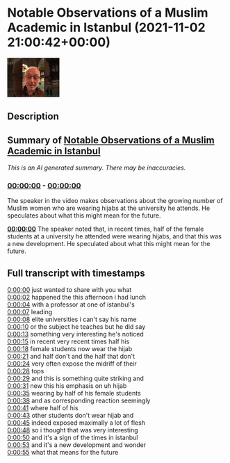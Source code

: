 # Notable Observations of a Muslim Academic in Istanbul (2021-11-02 21:00:42+00:00)

![alt Notable Observations of a Muslim Academic in Istanbul](Nq9dkSVb8_s.jpg "Notable Observations of a Muslim Academic in Istanbul")

## Description



## Summary of [Notable Observations of a Muslim Academic in Istanbul](https://www.youtube.com/watch?v=Nq9dkSVb8_s)


*This is an AI generated summary. There may be inaccuracies. [](/)*

### [00:00:00](https://www.youtube.com/watch?v=Nq9dkSVb8_s&t=0) - [00:00:00](https://www.youtube.com/watch?v=Nq9dkSVb8_s&t=0)

The speaker in the video makes observations about the growing number of Muslim women who are wearing hijabs at the university he attends. He speculates about what this might mean for the future.

**[00:00:00](https://www.youtube.com/watch?v=Nq9dkSVb8_s&t=0)** The speaker noted that, in recent times, half of the female students at a university he attended were wearing hijabs, and that this was a new development. He speculated about what this might mean for the future.

## Full transcript with timestamps

[0:00:00](https://youtu.be/Nq9dkSVb8_s?t=0) just wanted to share with you what  
[0:00:02](https://youtu.be/Nq9dkSVb8_s?t=2) happened the this afternoon i had lunch  
[0:00:04](https://youtu.be/Nq9dkSVb8_s?t=4) with a professor at one of istanbul's  
[0:00:07](https://youtu.be/Nq9dkSVb8_s?t=7) leading  
[0:00:08](https://youtu.be/Nq9dkSVb8_s?t=8) elite universities i can't say his name  
[0:00:10](https://youtu.be/Nq9dkSVb8_s?t=10) or the subject he teaches but he did say  
[0:00:13](https://youtu.be/Nq9dkSVb8_s?t=13) something very interesting he's noticed  
[0:00:15](https://youtu.be/Nq9dkSVb8_s?t=15) in recent very recent times half his  
[0:00:18](https://youtu.be/Nq9dkSVb8_s?t=18) female students now wear the hijab  
[0:00:21](https://youtu.be/Nq9dkSVb8_s?t=21) and half don't and the half that don't  
[0:00:24](https://youtu.be/Nq9dkSVb8_s?t=24) very often expose the midriff of their  
[0:00:28](https://youtu.be/Nq9dkSVb8_s?t=28) tops  
[0:00:29](https://youtu.be/Nq9dkSVb8_s?t=29) and this is something quite striking and  
[0:00:31](https://youtu.be/Nq9dkSVb8_s?t=31) new this his emphasis on uh hijab  
[0:00:35](https://youtu.be/Nq9dkSVb8_s?t=35) wearing by half of his female students  
[0:00:38](https://youtu.be/Nq9dkSVb8_s?t=38) and as corresponding reaction seemingly  
[0:00:41](https://youtu.be/Nq9dkSVb8_s?t=41) where half of his  
[0:00:43](https://youtu.be/Nq9dkSVb8_s?t=43) other students don't wear hijab and  
[0:00:45](https://youtu.be/Nq9dkSVb8_s?t=45) indeed exposed maximally a lot of flesh  
[0:00:48](https://youtu.be/Nq9dkSVb8_s?t=48) so i thought that was very interesting  
[0:00:50](https://youtu.be/Nq9dkSVb8_s?t=50) and it's a sign of the times in istanbul  
[0:00:53](https://youtu.be/Nq9dkSVb8_s?t=53) and it's a new development and wonder  
[0:00:55](https://youtu.be/Nq9dkSVb8_s?t=55) what that means for the future  
